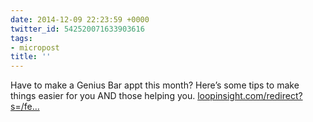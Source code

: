 ```yaml
---
date: 2014-12-09 22:23:59 +0000
twitter_id: 542520071633903616
tags:
- micropost
title: ''
---
```


Have to make a Genius Bar appt this month? Here’s some tips to make things easier for you AND those helping you. [loopinsight.com/redirect?s=/fe…](http://www.loopinsight.com/redirect?s=/feed/&perm=http://www.loopinsight.com/2014/12/09/tips-for-a-smooth-holiday-genius-bar-appointment/&perm_title=Tips+for+a+smooth+holiday+Genius+Bar+appointment&u=aHR0cDovL3d3dy5tYWNvYnNlcnZlci5jb20vdG1vL2FydGljbGUvaG93LXRvLWhhdmUtYS1zbW9vdGgtaG9saWRheS1nZW5pdXMtYmFyLWFwcHQ=)
